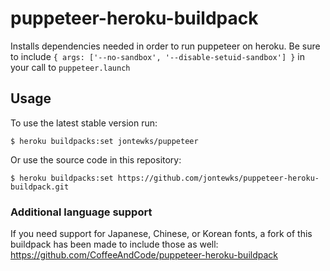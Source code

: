 # puppeteer-heroku-buildpack

Installs dependencies needed in order to run puppeteer on heroku. Be sure to include `{ args:
['--no-sandbox', '--disable-setuid-sandbox'] }` in your call to `puppeteer.launch`

## Usage

To use the latest stable version run:

```sh-session
$ heroku buildpacks:set jontewks/puppeteer
```

Or use the source code in this repository:

```sh-session
$ heroku buildpacks:set https://github.com/jontewks/puppeteer-heroku-buildpack.git
```

### Additional language support
If you need support for Japanese, Chinese, or Korean fonts, a fork of this buildpack has been made to include those as well: https://github.com/CoffeeAndCode/puppeteer-heroku-buildpack
